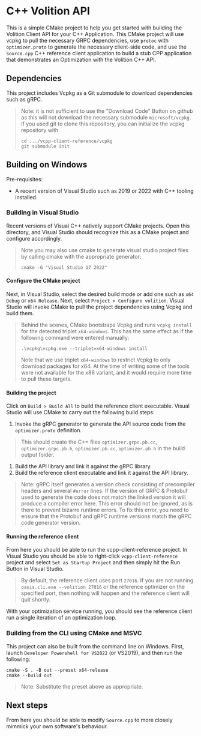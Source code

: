 # C++ Volition API

This is a simple CMake project to help you get started with building the Volition Client API for your C++ Application. This CMake project will use vcpkg to pull the necessary GRPC dependencies, use `protoc` with `optimizer.proto` to generate the necessary client-side code, and use the `Source.cpp` C++ reference client application to build a stub CPP application that demonstrates an Optimization with the Volition C++ API.

## Dependencies

This project includes Vcpkg as a Git submodule to download dependencies such as gRPC. 
> Note: it is not sufficient to use the "Download Code" Button on github as this will not download the necessary submodule `microsoft/vcpkg`.
> if you used git to clone this repository, you can initialize the vcpkg repository with
> ```
> cd .../vcpp-client-reference/vcpkg
> git submodule init

## Building on Windows  

Pre-requisites:
- A recent version of Visual Studio such as 2019 or 2022 with C++ tooling installed.

### Building in Visual Studio

Recent versions of Visual C++ natively support CMake projects. Open this directory, and Visual Studio should recognize this as a CMake project and configure accordingly.

> Note you may also use cmake to generate visual studio project files by calling cmake with the appropriate generator:
> ```
> cmake -G "Visual Studio 17 2022"
> ```

#### Configure the CMake project

Next, in Visual Studio, select the desired build mode or add one such as `x64 Debug` or `x64 Release`. Next, select `Project > Configure volition`. Visual Studio will invoke CMake to pull the project dependencies using Vcpkg and build them. 

> Behind the scenes, CMake bootstraps Vcpkg and runs `vcpkg install` for the detected triplet `x64-windows`. This has the same effect as if the following command were entered manually:
> ```
> .\vcpkg\vcpkg.exe --triplet=x64-windows install
> ```
>
> Note that we use triplet `x64-windows` to restrict Vcpkg to only download packages for x64. At the time of writing some of the tools were not available for the x86 variant, and it would require more time to pull these targets.

#### Building the project

Click on `Build > Build All` to build the reference client executable. Visual Studio will use CMake to carry out the following build steps:

1. Invoke the gRPC generator to generate the API source code from the `optimizer.proto` definition.
> This should create the C++ files `optimizer.grpc.pb.cc`, `optimizer.grpc.pb.h`, `optimizer.pb.cc`, `optimizer.pb.h` in the build output folder.
1. Build the API library and link it against the gRPC library.
1. Build the reference client executable and link it against the API library.

> Note: gRPC itself generates a version check consisting of precompiler headers and several `#error` lines. If the version of GRPC & Protobuf used to generate the code does not match the linked version it will produce a compiler error here. This error should not be ignored, as is there to prevent bizarre runtime errors. To fix this error, you need to ensure that the Protobuf and gRPC runtime versions match the gRPC code generator version.

#### Running the reference client

From here you should be able to run the vcpp-client-reference project. In Visual Studio you should be able to right-click `vcpp-client-reference` project and select `Set as Startup Project` and then simply hit the Run Button in Visual Studio.

> By default, the reference client uses port `27016`. If you are not running `oasis.cli.exe --volition 27016` or the reference optimizer on the specified port, then nothing will happen and the reference client will quit shortly.

With your optimization service running, you should see the reference client run a single iteration of an optimization loop.

### Building from the CLI using CMake and MSVC

This project can also be built from the command line on Windows. First, launch `Developer Powershell for VS2022` (or VS2019), and then run the following:
```
cmake -S . -B out --preset x64-release
cmake --build out
```
> Note: Substitute the preset above as appropriate.

## Next steps

From here you should be able to modify `Source.cpp` to more closely mimmick your own software's behaviour. 
